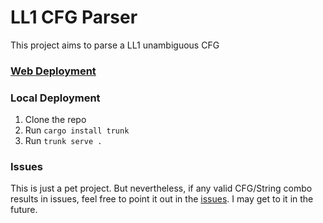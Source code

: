 # LL1 CFG Parser

This project aims to parse a LL1 unambiguous CFG

### [Web Deployment](https://toc-cfg-parser.pages.dev/)

### Local Deployment

1. Clone the repo
2. Run `cargo install trunk`
3. Run `trunk serve .`

### Issues

This is just a pet project. But nevertheless, if any valid CFG/String combo results in issues, feel free to point it out in the [issues](https://github.com/jay-goyal/toc-cfg-parser/issues).
I may get to it in the future.
